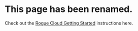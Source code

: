 # This page has been renamed.

Check out the [Rogue Cloud Getting Started](GettingStarted.md) instructions here.
